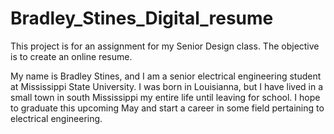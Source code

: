 # Bradley_Stines_Digital_resume
This project is for an assignment for my Senior Design class. The objective is to create an online resume.

My name is Bradley Stines, and I am a senior electrical engineering student at Mississippi State University. I was born in Louisianna, but I have lived in a small town in south Mississippi my entire life until leaving for school. I hope to graduate this upcoming May and start a career in some field pertaining to electrical engineering.

